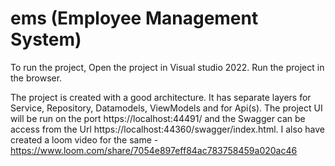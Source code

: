 # ems (Employee Management System)

To run the project, Open the project in Visual studio 2022. Run the project in the browser.

The project is created with a good architecture. It has separate layers for Service, Repository, Datamodels, ViewModels and for Api(s). 
The project UI will be run on the port https://localhost:44491/ and the Swagger can be access from the Url https://localhost:44360/swagger/index.html. 
I also have created a loom video for the same - https://www.loom.com/share/7054e897eff84ac783758459a020ac46
